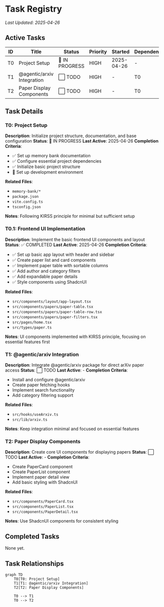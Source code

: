# Task Registry
*Last Updated: 2025-04-26*

## Active Tasks
| ID | Title | Status | Priority | Started | Dependencies |
|----|-------|--------|----------|---------|--------------|
| T0 | Project Setup | 🔄 IN PROGRESS | HIGH | 2025-04-26 | - |
| T1 | @agentic/arxiv Integration | ⬜ TODO | HIGH | - | T0 |
| T2 | Paper Display Components | ⬜ TODO | HIGH | - | T0 |

## Task Details

### T0: Project Setup
**Description**: Initialize project structure, documentation, and base configuration
**Status**: 🔄 IN PROGRESS
**Last Active**: 2025-04-26
**Completion Criteria**:
- ✅ Set up memory bank documentation
- ✅ Configure essential project dependencies
- ✅ Initialize basic project structure
- 🔄 Set up development environment

**Related Files**:
- `memory-bank/*`
- `package.json`
- `vite.config.ts`
- `tsconfig.json`

**Notes**: Following KIRSS principle for minimal but sufficient setup

### T0.1: Frontend UI Implementation
**Description**: Implement the basic frontend UI components and layout
**Status**: ✅ COMPLETED
**Last Active**: 2025-04-26
**Completion Criteria**:
- ✅ Set up basic app layout with header and sidebar
- ✅ Create paper list and card components
- ✅ Implement paper table with sortable columns
- ✅ Add author and category filters
- ✅ Add expandable paper details
- ✅ Style components using ShadcnUI

**Related Files**:
- `src/components/layout/app-layout.tsx`
- `src/components/papers/paper-table.tsx`
- `src/components/papers/paper-table-row.tsx`
- `src/components/papers/paper-filters.tsx`
- `src/pages/home.tsx`
- `src/types/paper.ts`

**Notes**: UI components implemented with KIRSS principle, focusing on essential features first

### T1: @agentic/arxiv Integration
**Description**: Integrate @agentic/arxiv package for direct arXiv paper access
**Status**: ⬜ TODO
**Last Active**: -
**Completion Criteria**:
- Install and configure @agentic/arxiv
- Create paper fetching hooks
- Implement search functionality
- Add category filtering support

**Related Files**:
- `src/hooks/useArxiv.ts`
- `src/lib/arxiv.ts`

**Notes**: Keep integration minimal and focused on essential features

### T2: Paper Display Components
**Description**: Create core UI components for displaying papers
**Status**: ⬜ TODO
**Last Active**: -
**Completion Criteria**:
- Create PaperCard component
- Create PaperList component
- Implement paper detail view
- Add basic styling with ShadcnUI

**Related Files**:
- `src/components/PaperCard.tsx`
- `src/components/PaperList.tsx`
- `src/components/PaperDetail.tsx`

**Notes**: Use ShadcnUI components for consistent styling

## Completed Tasks
None yet.

## Task Relationships
```mermaid
graph TD
    T0[T0: Project Setup]
    T1[T1: @agentic/arxiv Integration]
    T2[T2: Paper Display Components]
    
    T0 --> T1
    T0 --> T2
```
